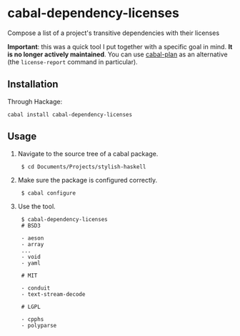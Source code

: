 # cabal-dependency-licenses

Compose a list of a project's transitive dependencies with their licenses

**Important**: this was a quick tool I put together with a specific goal in
mind.  **It is no longer actively maintained**.  You can use [cabal-plan]
as an alternative (the `license-report` command in particular).

[cabal-plan]: https://hackage.haskell.org/package/cabal-plan#description


## Installation

Through Hackage:

    cabal install cabal-dependency-licenses

## Usage

1. Navigate to the source tree of a cabal package.

        $ cd Documents/Projects/stylish-haskell

2. Make sure the package is configured correctly.

        $ cabal configure

3. Use the tool.

        $ cabal-dependency-licenses
        # BSD3

        - aeson
        - array
        ...
        - void
        - yaml

        # MIT

        - conduit
        - text-stream-decode

        # LGPL

        - cpphs
        - polyparse
